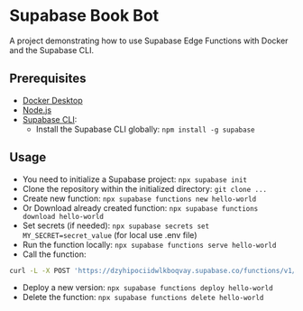 # Supabase Book Bot

A project demonstrating how to use Supabase Edge Functions with Docker and the Supabase CLI.

## Prerequisites

- [Docker Desktop](https://www.docker.com/products/docker-desktop/)
- [Node.js](https://nodejs.org/)
- [Supabase CLI](https://supabase.com/docs/guides/cli):
    - Install the Supabase CLI globally: `npm install -g supabase`


## Usage

- You need to initialize a Supabase project: `npx supabase init`
- Clone the repository within the initialized directory: `git clone ...`
- Create new function: `npx supabase functions new hello-world`
- Or Download already created function: `npx supabase functions download hello-world`
- Set secrets (if needed): `npx supabase secrets set MY_SECRET=secret_value` (for local use .env file)
- Run the function locally: `npx supabase functions serve hello-world`
- Call the function:
```bash
curl -L -X POST 'https://dzyhipociidwlkboqvay.supabase.co/functions/v1/hello-world' -H 'Authorization: Bearer ...' -H 'Content-Type: application/json' --data '{"name":"Functions"}'
```
- Deploy a new version: `npx supabase functions deploy hello-world`
- Delete the function: `npx supabase functions delete hello-world`